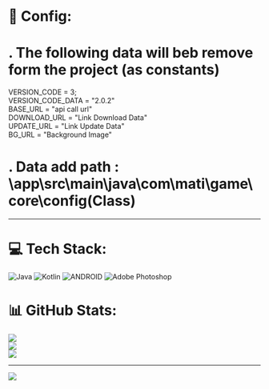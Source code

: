 # 💫 Config:

# . The following data will beb remove form the project (as constants)
VERSION_CODE = 3;<br/>
VERSION_CODE_DATA = "2.0.2"<br/>
BASE_URL = "api call url"<br/>
DOWNLOAD_URL = "Link Download Data"<br/>
UPDATE_URL = "Link Update Data" <br/>
BG_URL = "Background Image"<br/>

# . Data add path : \app\src\main\java\com\mati\game\core\config(Class)
---

# 💻 Tech Stack:
![Java](https://img.shields.io/badge/java-%23ED8B00.svg?style=for-the-badge&logo=java&logoColor=white) ![Kotlin](https://img.shields.io/badge/kotlin-%230095D5.svg?style=for-the-badge&logo=kotlin&logoColor=white) ![ANDROID](https://img.shields.io/badge/android-%2320232a.svg?style=for-the-badge&logo=android&logoColor=%a4c639) ![Adobe Photoshop](https://img.shields.io/badge/adobephotoshop-%2331A8FF.svg?style=for-the-badge&logo=adobephotoshop&logoColor=white)
# 📊 GitHub Stats:
![](https://github-readme-stats.vercel.app/api?username=mr-mati&theme=dark&hide_border=false&include_all_commits=true&count_private=true)<br/>
![](https://github-readme-streak-stats.herokuapp.com/?user=mr-mati&theme=dark&hide_border=false)<br/>
![](https://github-readme-stats.vercel.app/api/top-langs/?username=mr-mati&theme=dark&hide_border=false&include_all_commits=true&count_private=true&layout=compact)

---
[![](https://visitcount.itsvg.in/api?id=mr-mati&icon=0&color=12)](https://visitcount.itsvg.in)
